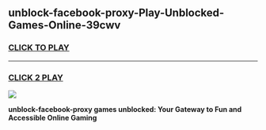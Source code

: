 
## unblock-facebook-proxy-Play-Unblocked-Games-Online-39cwv
<h3>
<a href="https://premium76.site?title=unblock-facebook-proxy&ref=25A">CLICK TO PLAY</a></h3>
<hr>

<h3>
<a href="https://premium76.site?title=unblock-facebook-proxy&ref=25A">CLICK 2 PLAY</a>
  
</h3>

<a href="https://premium76.site?title=unblock-facebook-proxy&ref=25A"><img src="https://clearcache.store/games.png"></a>


**unblock-facebook-proxy games unblocked: Your Gateway to Fun and Accessible Online Gaming**

